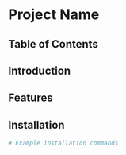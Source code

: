 # Project Name

## Table of Contents

## Introduction

## Features

## Installation

```bash
# Example installation commands
